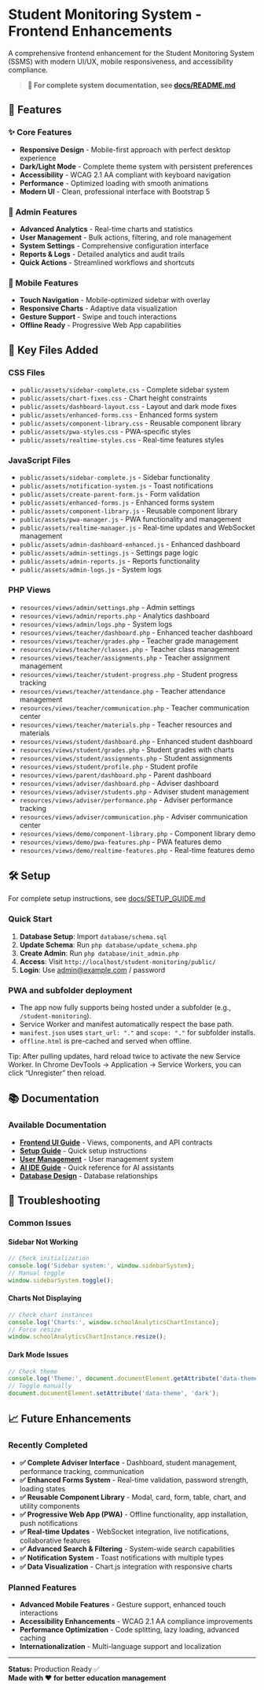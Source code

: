# Student Monitoring System - Frontend Enhancements

A comprehensive frontend enhancement for the Student Monitoring System (SSMS) with modern UI/UX, mobile responsiveness, and accessibility compliance.

> **📖 For complete system documentation, see [docs/README.md](docs/README.md)**

## 🚀 Features

### ✨ Core Features
- **Responsive Design** - Mobile-first approach with perfect desktop experience
- **Dark/Light Mode** - Complete theme system with persistent preferences
- **Accessibility** - WCAG 2.1 AA compliant with keyboard navigation
- **Performance** - Optimized loading with smooth animations
- **Modern UI** - Clean, professional interface with Bootstrap 5

### 🎯 Admin Features
- **Advanced Analytics** - Real-time charts and statistics
- **User Management** - Bulk actions, filtering, and role management
- **System Settings** - Comprehensive configuration interface
- **Reports & Logs** - Detailed analytics and audit trails
- **Quick Actions** - Streamlined workflows and shortcuts

### 📱 Mobile Features
- **Touch Navigation** - Mobile-optimized sidebar with overlay
- **Responsive Charts** - Adaptive data visualization
- **Gesture Support** - Swipe and touch interactions
- **Offline Ready** - Progressive Web App capabilities

## 📁 Key Files Added

### CSS Files
- `public/assets/sidebar-complete.css` - Complete sidebar system
- `public/assets/chart-fixes.css` - Chart height constraints
- `public/assets/dashboard-layout.css` - Layout and dark mode fixes
- `public/assets/enhanced-forms.css` - Enhanced forms system
- `public/assets/component-library.css` - Reusable component library
- `public/assets/pwa-styles.css` - PWA-specific styles
- `public/assets/realtime-styles.css` - Real-time features styles

### JavaScript Files
- `public/assets/sidebar-complete.js` - Sidebar functionality
- `public/assets/notification-system.js` - Toast notifications
- `public/assets/create-parent-form.js` - Form validation
- `public/assets/enhanced-forms.js` - Enhanced forms system
- `public/assets/component-library.js` - Reusable component library
- `public/assets/pwa-manager.js` - PWA functionality and management
- `public/assets/realtime-manager.js` - Real-time updates and WebSocket management
- `public/assets/admin-dashboard-enhanced.js` - Enhanced dashboard
- `public/assets/admin-settings.js` - Settings page logic
- `public/assets/admin-reports.js` - Reports functionality
- `public/assets/admin-logs.js` - System logs

### PHP Views
- `resources/views/admin/settings.php` - Admin settings
- `resources/views/admin/reports.php` - Analytics dashboard
- `resources/views/admin/logs.php` - System logs
- `resources/views/teacher/dashboard.php` - Enhanced teacher dashboard
- `resources/views/teacher/grades.php` - Teacher grade management
- `resources/views/teacher/classes.php` - Teacher class management
- `resources/views/teacher/assignments.php` - Teacher assignment management
- `resources/views/teacher/student-progress.php` - Student progress tracking
- `resources/views/teacher/attendance.php` - Teacher attendance management
- `resources/views/teacher/communication.php` - Teacher communication center
- `resources/views/teacher/materials.php` - Teacher resources and materials
- `resources/views/student/dashboard.php` - Enhanced student dashboard
- `resources/views/student/grades.php` - Student grades with charts
- `resources/views/student/assignments.php` - Student assignments
- `resources/views/student/profile.php` - Student profile
- `resources/views/parent/dashboard.php` - Parent dashboard
- `resources/views/adviser/dashboard.php` - Adviser dashboard
- `resources/views/adviser/students.php` - Adviser student management
- `resources/views/adviser/performance.php` - Adviser performance tracking
- `resources/views/adviser/communication.php` - Adviser communication center
- `resources/views/demo/component-library.php` - Component library demo
- `resources/views/demo/pwa-features.php` - PWA features demo
- `resources/views/demo/realtime-features.php` - Real-time features demo

## 🛠️ Setup

For complete setup instructions, see [docs/SETUP_GUIDE.md](docs/SETUP_GUIDE.md)

### Quick Start
1. **Database Setup**: Import `database/schema.sql`
2. **Update Schema**: Run `php database/update_schema.php`
3. **Create Admin**: Run `php database/init_admin.php`
4. **Access**: Visit `http://localhost/student-monitoring/public/`
5. **Login**: Use admin@example.com / password

### PWA and subfolder deployment
- The app now fully supports being hosted under a subfolder (e.g., `/student-monitoring`).
- Service Worker and manifest automatically respect the base path.
- `manifest.json` uses `start_url: "."` and `scope: "."` for subfolder installs.
- `offline.html` is pre-cached and served when offline.

Tip: After pulling updates, hard reload twice to activate the new Service Worker. In Chrome DevTools → Application → Service Workers, you can click “Unregister” then reload.

## 📚 Documentation

### Available Documentation
- **[Frontend UI Guide](docs/FRONTEND_UI.md)** - Views, components, and API contracts
- **[Setup Guide](docs/SETUP_GUIDE.md)** - Quick setup instructions
- **[User Management](docs/USER_MANAGEMENT.md)** - User management system
- **[AI IDE Guide](docs/AI_IDE.md)** - Quick reference for AI assistants
- **[Database Design](docs/ERD_NOTES.md)** - Database relationships

## 🐛 Troubleshooting

### Common Issues

#### Sidebar Not Working
```javascript
// Check initialization
console.log('Sidebar system:', window.sidebarSystem);
// Manual toggle
window.sidebarSystem.toggle();
```

#### Charts Not Displaying
```javascript
// Check chart instances
console.log('Charts:', window.schoolAnalyticsChartInstance);
// Force resize
window.schoolAnalyticsChartInstance.resize();
```

#### Dark Mode Issues
```javascript
// Check theme
console.log('Theme:', document.documentElement.getAttribute('data-theme'));
// Toggle manually
document.documentElement.setAttribute('data-theme', 'dark');
```

## 📈 Future Enhancements

### Recently Completed
- **✅ Complete Adviser Interface** - Dashboard, student management, performance tracking, communication
- **✅ Enhanced Forms System** - Real-time validation, password strength, loading states
- **✅ Reusable Component Library** - Modal, card, form, table, chart, and utility components
- **✅ Progressive Web App (PWA)** - Offline functionality, app installation, push notifications
- **✅ Real-time Updates** - WebSocket integration, live notifications, collaborative features
- **✅ Advanced Search & Filtering** - System-wide search capabilities
- **✅ Notification System** - Toast notifications with multiple types
- **✅ Data Visualization** - Chart.js integration with responsive charts

### Planned Features
- **Advanced Mobile Features** - Gesture support, enhanced touch interactions
- **Accessibility Enhancements** - WCAG 2.1 AA compliance improvements
- **Performance Optimization** - Code splitting, lazy loading, advanced caching
- **Internationalization** - Multi-language support and localization

---

**Status:** Production Ready ✅  
**Made with ❤️ for better education management**